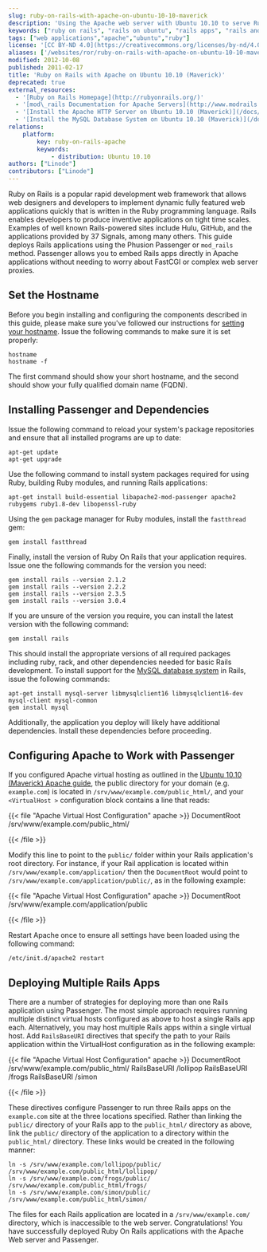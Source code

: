 ```yaml
---
slug: ruby-on-rails-with-apache-on-ubuntu-10-10-maverick
description: 'Using the Apache web server with Ubuntu 10.10 to serve Ruby on Rails applications.'
keywords: ["ruby on rails", "rails on ubuntu", "rails apps", "rails and apache"]
tags: ["web applications","apache","ubuntu","ruby"]
license: '[CC BY-ND 4.0](https://creativecommons.org/licenses/by-nd/4.0)'
aliases: ['/websites/ror/ruby-on-rails-with-apache-on-ubuntu-10-10-maverick/','/frameworks/ruby-on-rails-apache/ubuntu-10-10-maverick/','/development/ror/ruby-on-rails-with-apache-on-ubuntu-10-10-maverick/']
modified: 2012-10-08
published: 2011-02-17
title: 'Ruby on Rails with Apache on Ubuntu 10.10 (Maverick)'
deprecated: true
external_resources:
  - '[Ruby on Rails Homepage](http://rubyonrails.org/)'
  - '[mod\_rails Documentation for Apache Servers](http://www.modrails.com/documentation/Users%20guide%20Apache.html)'
  - '[Install the Apache HTTP Server on Ubuntu 10.10 (Maverick)](/docs/web-servers/apache/installation/ubuntu-10-10-maverick)'
  - '[Install the MySQL Database System on Ubuntu 10.10 (Maverick)](/docs/guides/use-mysql-relational-databases-on-ubuntu-10-10-maverick/)'
relations:
    platform:
        key: ruby-on-rails-apache
        keywords:
            - distribution: Ubuntu 10.10
authors: ["Linode"]
contributors: ["Linode"]
---
```


Ruby on Rails is a popular rapid development web framework that allows web designers and developers to implement dynamic fully featured web applications quickly that is written in the Ruby programming language. Rails enables developers to produce inventive applications on tight time scales. Examples of well known Rails-powered sites include Hulu, GitHub, and the applications provided by 37 Signals, among many others. This guide deploys Rails applications using the Phusion Passenger or `mod_rails` method. Passenger allows you to embed Rails apps directly in Apache applications without needing to worry about FastCGI or complex web server proxies.

## Set the Hostname

Before you begin installing and configuring the components described in this guide, please make sure you've followed our instructions for [setting your hostname](/docs/products/platform/get-started/#setting-the-hostname). Issue the following commands to make sure it is set properly:

    hostname
    hostname -f

The first command should show your short hostname, and the second should show your fully qualified domain name (FQDN).

## Installing Passenger and Dependencies

Issue the following command to reload your system's package repositories and ensure that all installed programs are up to date:

    apt-get update
    apt-get upgrade

Use the following command to install system packages required for using Ruby, building Ruby modules, and running Rails applications:

    apt-get install build-essential libapache2-mod-passenger apache2 rubygems ruby1.8-dev libopenssl-ruby

Using the `gem` package manager for Ruby modules, install the `fastthread` gem:

    gem install fastthread

Finally, install the version of Ruby On Rails that your application requires. Issue one the following commands for the version you need:

    gem install rails --version 2.1.2
    gem install rails --version 2.2.2
    gem install rails --version 2.3.5
    gem install rails --version 3.0.4

If you are unsure of the version you require, you can install the latest version with the following command:

    gem install rails

This should install the appropriate versions of all required packages including ruby, rack, and other dependencies needed for basic Rails development. To install support for the [MySQL database system](/docs/guides/use-mysql-relational-databases-on-ubuntu-10-10-maverick/) in Rails, issue the following commands:

    apt-get install mysql-server libmysqlclient16 libmysqlclient16-dev mysql-client mysql-common
    gem install mysql

Additionally, the application you deploy will likely have additional dependencies. Install these dependencies before proceeding.

## Configuring Apache to Work with Passenger

If you configured Apache virtual hosting as outlined in the [Ubuntu 10.10 (Maverick) Apache guide](/docs/web-servers/apache/installation/ubuntu-10-10-maverick), the public directory for your domain (e.g. `example.com`) is located in `/srv/www/example.com/public_html/`, and your `<VirtualHost >` configuration block contains a line that reads:

{{< file "Apache Virtual Host Configuration" apache >}}
DocumentRoot /srv/www/example.com/public_html/

{{< /file >}}


Modify this line to point to the `public/` folder within your Rails application's root directory. For instance, if your Rail application is located within `/srv/www/example.com/application/` then the `DocumentRoot` would point to `/srv/www/example.com/application/public/`, as in the following example:

{{< file "Apache Virtual Host Configuration" apache >}}
DocumentRoot /srv/www/example.com/application/public

{{< /file >}}


Restart Apache once to ensure all settings have been loaded using the following command:

    /etc/init.d/apache2 restart

## Deploying Multiple Rails Apps

There are a number of strategies for deploying more than one Rails application using Passenger. The most simple approach requires running multiple distinct virtual hosts configured as above to host a single Rails app each. Alternatively, you may host multiple Rails apps within a single virtual host. Add `RailsBaseURI` directives that specify the path to your Rails application within the VirtualHost configuration as in the following example:

{{< file "Apache Virtual Host Configuration" apache >}}
DocumentRoot /srv/www/example.com/public_html/
RailsBaseURI /lollipop
RailsBaseURI /frogs
RailsBaseURI /simon

{{< /file >}}


These directives configure Passenger to run three Rails apps on the `example.com` site at the three locations specified. Rather than linking the `public/` directory of your Rails app to the `public_html/` directory as above, link the `public/` directory of the application to a directory within the `public_html/` directory. These links would be created in the following manner:

    ln -s /srv/www/example.com/lollipop/public/ /srv/www/example.com/public_html/lollipop/
    ln -s /srv/www/example.com/frogs/public/ /srv/www/example.com/public_html/frogs/
    ln -s /srv/www/example.com/simon/public/ /srv/www/example.com/public_html/simon/

The files for each Rails application are located in a `/srv/www/example.com/` directory, which is inaccessible to the web server. Congratulations! You have successfully deployed Ruby On Rails applications with the Apache Web server and Passenger.
